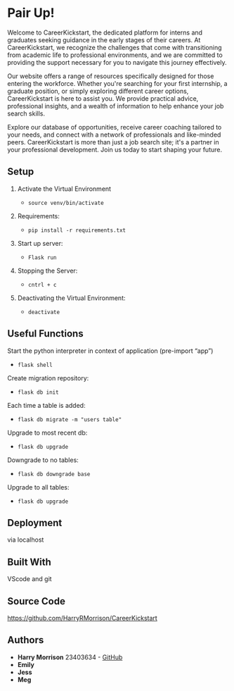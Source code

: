 # Pair Up!
Welcome to CareerKickstart, the dedicated platform for interns and graduates seeking guidance in the early stages of their careers. At CareerKickstart, we recognize the challenges that come with transitioning from academic life to professional environments, and we are committed to providing the support necessary for you to navigate this journey effectively.

Our website offers a range of resources specifically designed for those entering the workforce. Whether you're searching for your first internship, a graduate position, or simply exploring different career options, CareerKickstart is here to assist you. We provide practical advice, professional insights, and a wealth of information to help enhance your job search skills.

Explore our database of opportunities, receive career coaching tailored to your needs, and connect with a network of professionals and like-minded peers. CareerKickstart is more than just a job search site; it's a partner in your professional development. Join us today to start shaping your future.

## Setup
1. Activate the Virtual Environment
    - <code>source venv/bin/activate</code>

2. Requirements:
    - <code>pip install -r requirements.txt</code>

3. Start up server:
    - <code>Flask run</code>

4. Stopping the Server:
    - <code>cntrl + c</code>

5. Deactivating the Virtual Environment:
    - <code>deactivate</code>

## Useful Functions
Start the python interpreter in context of application (pre-import “app”)
- <code>flask shell</code>

Create migration repository:
- <code>flask db init</code>

Each time a table is added:
- <code>flask db migrate -m "users table"</code>

Upgrade to most recent db:
- <code>flask db upgrade</code>

Downgrade to no tables:
- <code>flask db downgrade base</code>

Upgrade to all tables:
- <code>flask db upgrade</code>

## Deployment
via localhost

## Built With
VScode and git

## Source Code
https://github.com/HarryRMorrison/CareerKickstart

## Authors

* **Harry Morrison** 23403634 - [GitHub](https://github.com/HarryRMorrison)
* **Emily**
* **Jess**
* **Meg**

